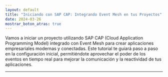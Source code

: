 ```yaml
---
layout: default
title: "Iniciando con SAP CAP: Integrando Event Mesh en tus Proyectos"
date: 2024-03-26
mostrar_boton_atras: true
---
```



Vamos a iniciar un proyecto utilizando SAP CAP (Cloud Application Programming Model) integrado con Event Mesh para crear aplicaciones empresariales modernas y conectadas. Este tutorial te guiará paso a paso en la configuración inicial, permitiéndote aprovechar el poder de los eventos en tiempo real para mejorar la comunicación y la reactividad de tus aplicaciones.

---